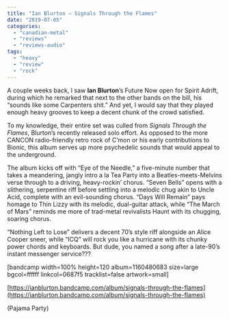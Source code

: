 ```yaml
---
title: "Ian Blurton – Signals Through the Flames"
date: "2019-07-05"
categories: 
  - "canadian-metal"
  - "reviews"
  - "reviews-audio"
tags: 
  - "heavy"
  - "review"
  - "rock"
---
```


A couple weeks back, I saw **Ian Blurton**’s Future Now open for Spirit Adrift, during which he remarked that next to the other bands on the bill, his “sounds like some Carpenters shit.” And yet, I would say that they played enough heavy grooves to keep a decent chunk of the crowd satisfied.

To my knowledge, their entire set was culled from _Signals Through the Flames_, Blurton’s recently released solo effort. As opposed to the more CANCON radio-friendly retro rock of C’mon or his early contributions to Bionic, this album serves up more psychedelic sounds that would appeal to the underground.

The album kicks off with “Eye of the Needle,” a five-minute number that takes a meandering, jangly intro a la Tea Party into a Beatles-meets-Melvins verse through to a driving, heavy-rockin’ chorus. “Seven Bells” opens with a slithering, serpentine riff before settling into a melodic chug akin to Uncle Acid, complete with an evil-sounding chorus. “Days Will Remain” pays homage to Thin Lizzy with its melodic, dual-guitar attack, while “The March of Mars” reminds me more of trad-metal revivalists Haunt with its chugging, soaring chorus.

“Nothing Left to Lose” delivers a decent 70’s style riff alongside an Alice Cooper sneer, while “ICQ” will rock you like a hurricane with its chunky power chords and keyboards. But dude, you named a song after a late-90’s instant messenger service???

\[bandcamp width=100% height=120 album=1160480683 size=large bgcol=ffffff linkcol=0687f5 tracklist=false artwork=small\]

[https://ianblurton.bandcamp.com/album/signals-through-the-flames](https://ianblurton.bandcamp.com/album/signals-through-the-flames)

(Pajama Party)
